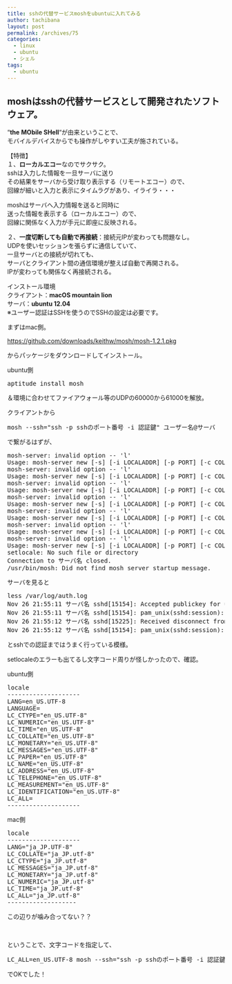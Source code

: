 ```yaml
---
title: sshの代替サービスmoshをubuntuに入れてみる
author: tachibana
layout: post
permalink: /archives/75
categories:
  - linux
  - ubuntu
  - シェル
tags:
  - ubuntu
---
```

## **mosh**はsshの代替サービスとして開発されたソフトウェア。

&#8220;**the** **MObile SHell**&#8220;が由来ということで、  
モバイルデバイスからでも操作がしやすい工夫が施されている。

【特徴】  
１、**ローカルエコー**なのでサクサク。  
sshは入力した情報を一旦サーバに送り  
その結果をサーバから受け取り表示する（リモートエコー）ので、  
回線が細いと入力と表示にタイムラグがあり、イライラ・・・

moshはサーバへ入力情報を送ると同時に  
送った情報を表示する（ローカルエコー）ので、  
回線に関係なく入力が手元に即座に反映される。

２、**一度切断しても自動で再接続**：接続元IPが変わっても問題なし。  
UDPを使いセッションを張らずに通信していて、  
一旦サーバとの接続が切れても、  
サーバとクライアント間の通信環境が整えば自動で再開される。  
IPが変わっても関係なく再接続される。

インストール環境  
クライアント：**macOS mountain lion**  
サーバ：**ubuntu 12.04**  
※ユーザー認証はSSHを使うのでSSHの設定は必要です。

まずはmac側。

https://github.com/downloads/keithw/mosh/mosh-1.2.1.pkg

からパッケージをダウンロードしてインストール。

ubuntu側

<pre class="brush: plain; title: ; notranslate" title="">aptitude install mosh</pre>

＆環境に合わせてファイアウォール等のUDPの60000から61000を解放。

クライアントから

<pre class="brush: plain; title: ; notranslate" title="">mosh --ssh="ssh -p sshのポート番号 -i 認証鍵" ユーザー名@サーバ</pre>

で繋がるはずが、

<pre class="brush: plain; title: ; notranslate" title="">mosh-server: invalid option -- 'l'
Usage: mosh-server new [-s] [-i LOCALADDR] [-p PORT] [-c COLORS] [-- COMMAND...]
mosh-server: invalid option -- 'l'
Usage: mosh-server new [-s] [-i LOCALADDR] [-p PORT] [-c COLORS] [-- COMMAND...]
mosh-server: invalid option -- 'l'
Usage: mosh-server new [-s] [-i LOCALADDR] [-p PORT] [-c COLORS] [-- COMMAND...]
mosh-server: invalid option -- 'l'
Usage: mosh-server new [-s] [-i LOCALADDR] [-p PORT] [-c COLORS] [-- COMMAND...]
mosh-server: invalid option -- 'l'
Usage: mosh-server new [-s] [-i LOCALADDR] [-p PORT] [-c COLORS] [-- COMMAND...]
mosh-server: invalid option -- 'l'
Usage: mosh-server new [-s] [-i LOCALADDR] [-p PORT] [-c COLORS] [-- COMMAND...]
mosh-server: invalid option -- 'l'
Usage: mosh-server new [-s] [-i LOCALADDR] [-p PORT] [-c COLORS] [-- COMMAND...]
setlocale: No such file or directory
Connection to サーバ名 closed.
/usr/bin/mosh: Did not find mosh server startup message.</pre>

サーバを見ると

<pre class="brush: plain; title: ; notranslate" title="">less /var/log/auth.log
Nov 26 21:55:11 サーバ名 sshd[15154]: Accepted publickey for ubuntu from クライアントIP port 63170 ssh2
Nov 26 21:55:11 サーバ名 sshd[15154]: pam_unix(sshd:session): session opened for user ユーザー名 by (uid=0)
Nov 26 21:55:12 サーバ名 sshd[15225]: Received disconnect from クライアントIP: 11: disconnected by user
Nov 26 21:55:12 サーバ名 sshd[15154]: pam_unix(sshd:session): session closed for user ユーザー</pre>

とsshでの認証まではうまく行っている模様。

setlocaleのエラーも出てるし文字コード周りが怪しかったので、確認。

ubuntu側

<pre class="brush: plain; title: ; notranslate" title="">locale
--------------------
LANG=en_US.UTF-8
LANGUAGE=
LC_CTYPE="en_US.UTF-8"
LC_NUMERIC="en_US.UTF-8"
LC_TIME="en_US.UTF-8"
LC_COLLATE="en_US.UTF-8"
LC_MONETARY="en_US.UTF-8"
LC_MESSAGES="en_US.UTF-8"
LC_PAPER="en_US.UTF-8"
LC_NAME="en_US.UTF-8"
LC_ADDRESS="en_US.UTF-8"
LC_TELEPHONE="en_US.UTF-8"
LC_MEASUREMENT="en_US.UTF-8"
LC_IDENTIFICATION="en_US.UTF-8"
LC_ALL=
--------------------
</pre>

mac側

<pre class="brush: plain; title: ; notranslate" title="">locale
--------------------
LANG="ja_JP.UTF-8"
LC_COLLATE="ja_JP.utf-8"
LC_CTYPE="ja_JP.utf-8"
LC_MESSAGES="ja_JP.utf-8"
LC_MONETARY="ja_JP.utf-8"
LC_NUMERIC="ja_JP.utf-8"
LC_TIME="ja_JP.utf-8"
LC_ALL="ja_JP.utf-8"
-------------------</pre>

この辺りが噛み合ってない？？

&nbsp;

ということで、文字コードを指定して、

<pre class="brush: plain; title: ; notranslate" title="">LC_ALL=en_US.UTF-8 mosh --ssh="ssh -p sshのポート番号 -i 認証鍵" ユーザー名@サーバ</pre>

でOKでした！